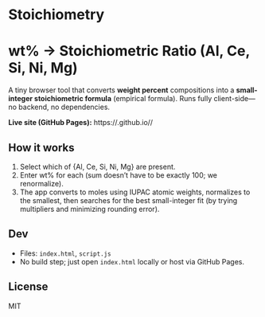 # Stoichiometry
# wt% → Stoichiometric Ratio (Al, Ce, Si, Ni, Mg)

A tiny browser tool that converts **weight percent** compositions into a **small-integer stoichiometric formula** (empirical formula). Runs fully client-side—no backend, no dependencies.

**Live site (GitHub Pages):** https://<your-username>.github.io/<repo>/

## How it works
1. Select which of {Al, Ce, Si, Ni, Mg} are present.
2. Enter wt% for each (sum doesn’t have to be exactly 100; we renormalize).
3. The app converts to moles using IUPAC atomic weights, normalizes to the smallest, then searches for the best small-integer fit (by trying multipliers and minimizing rounding error).

## Dev
- Files: `index.html`, `script.js`
- No build step; just open `index.html` locally or host via GitHub Pages.

## License
MIT
